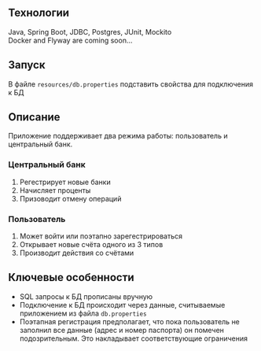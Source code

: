 ## Технологии
Java, Spring Boot, JDBC, Postgres, JUnit, Mockito <br />
Docker and Flyway are coming soon...
## Запуск
В файле `resources/db.properties` подставить свойства для подключения к БД
## Описание
Приложение поддерживает два режима работы: пользователь и центральный банк. 
### Центральный банк
1. Регестрирует новые банки
2. Начисляет проценты
3. Призоводит отмену операций
### Пользователь
1. Может войти или поэтапно зарегестрироваться
2. Открывает новые счёта одного из 3 типов
3. Производит действия со счётами
## Ключевые особенности 
- SQL запросы к БД прописаны вручную
- Подключение к БД происходит через данные, считываемые приложением из файла `db.properties`
- Поэтапная регистрация предполагает, что пока пользователь не заполнил все данные (адрес и номер паспорта) он помечен подозрительным. Это накладывает соответствующие ограничения
